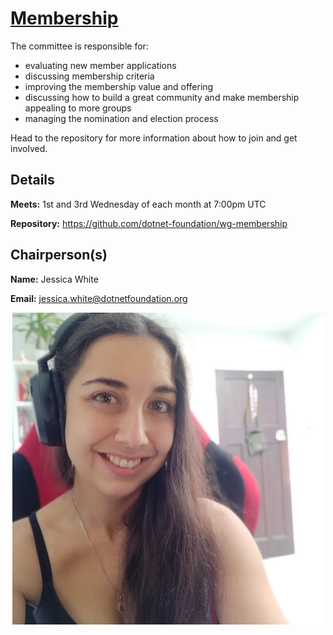 
# [Membership](https://github.com/dotnet-foundation/wg-membership#readme)

The committee is responsible for:
* evaluating new member applications
* discussing membership criteria
* improving the membership value and offering
* discussing how to build a great community and make membership appealing to more groups
* managing the nomination and election process

Head to the repository for more information about how to join and get involved.

## Details

**Meets:** 1st and 3rd Wednesday of each month at 7:00pm UTC

**Repository:**  https://github.com/dotnet-foundation/wg-membership


## Chairperson(s)

**Name:** Jessica White

**Email:** jessica.white@dotnetfoundation.org

<p align="center">
  <img src="../../img/website-copy/jessica.jpg" />
</p>
